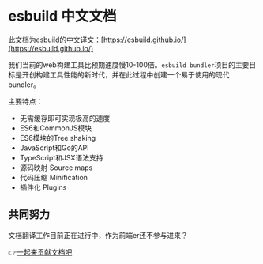# esbuild 中文文档

此文档为esbuild的中文译文：[https://esbuild.github.io/](https://esbuild.github.io/)


我们当前的web构建工具比预期速度慢10-100倍。`esbuild bundler`项目的主要目标是开创构建工具性能的新时代，并在此过程中创建一个易于使用的现代bundler。

主要特点：
- 无需缓存即可实现极高的速度
- ES6和CommonJS模块
- ES6模块的Tree shaking 
- JavaScript和Go的API
- TypeScript和JSX语法支持
- 源码映射 Source maps
- 代码压缩 Minification
- 插件化 Plugins

## 共同努力
文档翻译工作目前正在进行中，作为前端er还不参与进来？

:point_right:[一起来贡献文档吧](https://github.com/lizhiqianduan/lizhiqianduan.github.io/pulls)
